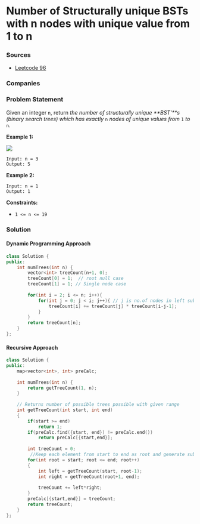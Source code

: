 # Number of Structurally unique BSTs with n nodes with unique value from 1 to n

### Sources

* [Leetcode 96](https://leetcode.com/problems/unique-binary-search-trees/)

### Companies

### Problem Statement

Given an integer `n`, return _the number of structurally unique **BST'**s \(binary search trees\) which has exactly_ `n` _nodes of unique values from_ `1` _to_ `n`.

**Example 1:** 

![](https://assets.leetcode.com/uploads/2021/01/18/uniquebstn3.jpg)

```text
Input: n = 3
Output: 5
```

**Example 2:**

```text
Input: n = 1
Output: 1
```

**Constraints:**

* `1 <= n <= 19`

### Solution

#### Dynamic Programming Approach

```cpp
class Solution {
public:
    int numTrees(int n) {
        vector<int> treeCount(n+1, 0);
        treeCount[0] = 1;  // root null case  
        treeCount[1] = 1; // Single node case
        
        for(int i = 2; i <= n; i++){
            for(int j = 0; j < i; j++){ // j is no.of nodes in left sub-tree
                treeCount[i] += treeCount[j] * treeCount[i-j-1];
            }
        }
        return treeCount[n];     
    }
};
```

#### Recursive Approach

```cpp
class Solution {
public:
    map<vector<int>, int> preCalc;
    
    int numTrees(int n) {
        return getTreeCount(1, n);
    }
    
    // Returns number of possible trees possible with given range
    int getTreeCount(int start, int end)
    {
        if(start >= end)
            return 1;
        if(preCalc.find({start, end}) != preCalc.end())
            return preCalc[{start,end}];
        
        int treeCount = 0;
         //Keep each element from start to end as root and generate sub-trees
        for(int root = start; root <= end; root++)
        {
            int left = getTreeCount(start, root-1);
            int right = getTreeCount(root+1, end);
            
            treeCount += left*right;
        }   
        preCalc[{start,end}] = treeCount;
        return treeCount;
    }
};
```

